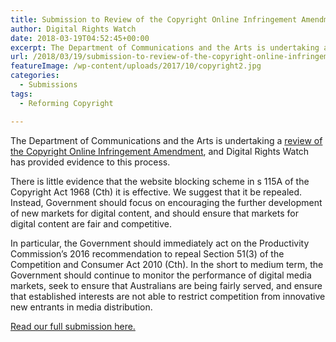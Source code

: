 ```yaml
---
title: Submission to Review of the Copyright Online Infringement Amendment
author: Digital Rights Watch
date: 2018-03-19T04:52:45+00:00
excerpt: The Department of Communications and the Arts is undertaking a review of the Copyright Online Infringement Amendment, and Digital Rights Watch has provided evidence to this process.
url: /2018/03/19/submission-to-review-of-the-copyright-online-infringement-amendment/
featureImage: /wp-content/uploads/2017/10/copyright2.jpg
categories:
  - Submissions
tags:
  - Reforming Copyright

---
```

The Department of Communications and the Arts is undertaking a [review of the Copyright Online Infringement Amendment][1], and Digital Rights Watch has provided evidence to this process.

There is little evidence that the website blocking scheme in s 115A of the Copyright Act 1968 (Cth) it is effective. We suggest that it be repealed. Instead, Government should focus on encouraging the further development of new markets for digital content, and should ensure that markets for digital content are fair and competitive.

In particular, the Government should immediately act on the Productivity Commission’s 2016 recommendation to repeal Section 51(3) of the Competition and Consumer Act 2010 (Cth). In the short to medium term, the Government should continue to monitor the performance of digital media markets, seek to ensure that Australians are being fairly served, and ensure that established interests are not able to restrict competition from innovative new entrants in media distribution.

[Read our full submission here.][2]

 [1]: https://www.communications.gov.au/have-your-say/review-copyright-online-infringement-amendment
 [2]: /wp-content/uploads/2018/03/20180319-DRW-submission-on-website-blocking.pdf